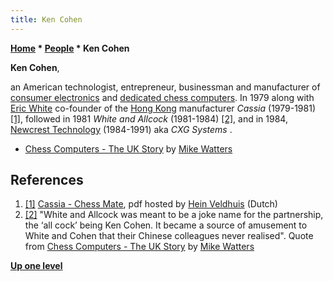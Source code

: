 ```yaml
---
title: Ken Cohen
---
```

**[Home](Home "Home") \* [People](People "People") \* Ken Cohen**


**Ken Cohen**,  

an American technologist, entrepreneur, businessman and manufacturer of [consumer electronics](https://en.wikipedia.org/wiki/Consumer_electronics) and [dedicated chess computers](Dedicated_Chess_Computers "Dedicated Chess Computers"). In 1979 along with [Eric White](Eric_White "Eric White") co-founder of the [Hong Kong](https://en.wikipedia.org/wiki/Hong_Kong) manufacturer *Cassia* (1979-1981) <a id="cite-note-1" href="#cite-ref-1">[1]</a>, followed in 1981 *White and Allcock* (1981-1984) <a id="cite-note-2" href="#cite-ref-2">[2]</a>, and in 1984, [Newcrest Technology](Newcrest_Technology "Newcrest Technology") (1984-1991) aka *CXG Systems* . 






* [Chess Computers - The UK Story](http://www.chesscomputeruk.com/html/chess_computers_-_the_uk_story.html) by [Mike Watters](Mike_Watters "Mike Watters")


## References


1. <a id="cite-ref-1" href="#cite-note-1">[1]</a> [Cassia - Chess Mate](http://www.schaakcomputers.nl/hein_veldhuis/database/files/09-1979%20%5BA-3976%5D%20Cassia%20-%20Chess%20Mate.pdf), pdf hosted by [Hein Veldhuis](Hein_Veldhuis "Hein Veldhuis") (Dutch)
2. <a id="cite-ref-2" href="#cite-note-2">[2]</a> "White and Allcock was meant to be a joke name for the partnership, the ‘all cock’ being Ken Cohen. It became a source of amusement to White and Cohen that their Chinese colleagues never realised". Quote from [Chess Computers - The UK Story](http://www.chesscomputeruk.com/html/chess_computers_-_the_uk_story.html) by [Mike Watters](Mike_Watters "Mike Watters")

**[Up one level](People "People")**







 
